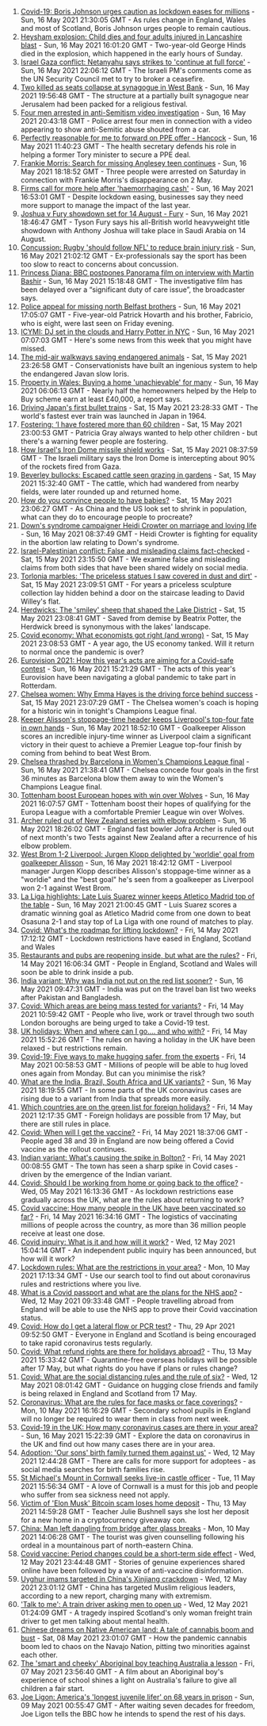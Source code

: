 1. [Covid-19: Boris Johnson urges caution as lockdown eases for millions](https://www.bbc.co.uk/news/uk-57136140) - Sun, 16 May 2021 21:30:05 GMT - As rules change in England, Wales and most of Scotland, Boris Johnson urges people to remain cautious.
2. [Heysham explosion: Child dies and four adults injured in Lancashire blast](https://www.bbc.co.uk/news/uk-england-lancashire-57132505) - Sun, 16 May 2021 16:01:20 GMT - Two-year-old George Hinds died in the explosion, which happened in the early hours of Sunday.
3. [Israel Gaza conflict: Netanyahu says strikes to 'continue at full force'](https://www.bbc.co.uk/news/world-middle-east-57131272) - Sun, 16 May 2021 22:06:12 GMT - The Israeli PM's comments come as the UN Security Council met to try to broker a ceasefire.
4. [Two killed as seats collapse at synagogue in West Bank](https://www.bbc.co.uk/news/world-middle-east-57138151) - Sun, 16 May 2021 19:56:48 GMT - The structure at a partially built synagogue near Jerusalem had been packed for a religious festival.
5. [Four men arrested in anti-Semitism video investigation](https://www.bbc.co.uk/news/uk-57137151) - Sun, 16 May 2021 20:43:18 GMT - Police arrest four men in connection with a video appearing to show anti-Semitic abuse shouted from a car.
6. [Perfectly reasonable for me to forward on PPE offer - Hancock](https://www.bbc.co.uk/news/uk-politics-57134060) - Sun, 16 May 2021 11:40:23 GMT - The health secretary defends his role in helping a former Tory minister to secure a PPE deal.
7. [Frankie Morris: Search for missing Anglesey teen continues](https://www.bbc.co.uk/news/uk-wales-57136812) - Sun, 16 May 2021 18:18:52 GMT - Three people were arrested on Saturday in connection with Frankie Morris's disappearance on 2 May.
8. [Firms call for more help after 'haemorrhaging cash'](https://www.bbc.co.uk/news/business-57133899) - Sun, 16 May 2021 16:53:01 GMT - Despite lockdown easing, businesses say they need more support to manage the impact of the last year.
9. [Joshua v Fury showdown set for 14 August - Fury](https://www.bbc.co.uk/sport/boxing/56754526) - Sun, 16 May 2021 18:46:47 GMT - Tyson Fury says his all-British world heavyweight title showdown with Anthony Joshua will take place in Saudi Arabia on 14 August.
10. [Concussion: Rugby 'should follow NFL' to reduce brain injury risk](https://www.bbc.co.uk/news/uk-wales-57099164) - Sun, 16 May 2021 21:02:12 GMT - Ex-professionals say the sport has been too slow to react to concerns about concussion.
11. [Princess Diana: BBC postpones Panorama film on interview with Martin Bashir](https://www.bbc.co.uk/news/uk-57135567) - Sun, 16 May 2021 15:18:48 GMT - The investigative film has been delayed over a “significant duty of care issue”, the broadcaster says.
12. [Police appeal for missing north Belfast brothers](https://www.bbc.co.uk/news/uk-northern-ireland-57137588) - Sun, 16 May 2021 17:05:07 GMT - Five-year-old Patrick Hovarth and his brother, Fabricio, who is eight, were last seen on Friday evening.
13. [ICYMI: DJ set in the clouds and Harry Potter in NYC](https://www.bbc.co.uk/news/world-57119349) - Sun, 16 May 2021 07:07:03 GMT - Here's some news from this week that you might have missed.
14. [The mid-air walkways saving endangered animals](https://www.bbc.co.uk/news/stories-57105250) - Sat, 15 May 2021 23:26:58 GMT - Conservationists have built an ingenious system to help the endangered Javan slow loris.
15. [Property in Wales: Buying a home 'unachievable' for many](https://www.bbc.co.uk/news/uk-wales-56996107) - Sun, 16 May 2021 06:06:13 GMT - Nearly half the homeowners helped by the Help to Buy scheme earn at least £40,000, a report says.
16. [Driving Japan's first bullet trains](https://www.bbc.co.uk/news/stories-56918684) - Sat, 15 May 2021 23:28:33 GMT - The world's fastest ever train was launched in Japan in 1964.
17. [Fostering: ‘I have fostered more than 60 children](https://www.bbc.co.uk/news/uk-northern-ireland-56987695) - Sat, 15 May 2021 23:00:53 GMT - Patricia Gray always wanted to help other children - but there's a warning fewer people are fostering.
18. [How Israel's Iron Dome missile shield works](https://www.bbc.co.uk/news/world-middle-east-20385306) - Sat, 15 May 2021 08:37:59 GMT - The Israeli military says the Iron Dome is intercepting about 90% of the rockets fired from Gaza.
19. [Beverley bullocks: Escaped cattle seen grazing in gardens](https://www.bbc.co.uk/news/uk-england-humber-57126899) - Sat, 15 May 2021 15:32:40 GMT - The cattle, which had wandered from nearby fields, were later rounded up and returned home.
20. [How do you convince people to have babies?](https://www.bbc.co.uk/news/world-57112631) - Sat, 15 May 2021 23:06:27 GMT - As China and the US look set to shrink in population, what can they do to encourage people to procreate?
21. [Down's syndrome campaigner Heidi Crowter on marriage and loving life](https://www.bbc.co.uk/news/uk-england-coventry-warwickshire-57089602) - Sun, 16 May 2021 08:37:49 GMT - Heidi Crowter is fighting for equality in the abortion law relating to Down's syndrome.
22. [Israel-Palestinian conflict: False and misleading claims fact-checked](https://www.bbc.co.uk/news/57111293) - Sat, 15 May 2021 23:15:50 GMT - We examine false and misleading claims from both sides that have been shared widely on social media.
23. [Torlonia marbles: 'The priceless statues I saw covered in dust and dirt'](https://www.bbc.co.uk/news/stories-57030067) - Sat, 15 May 2021 23:09:51 GMT - For years a priceless sculpture collection lay hidden behind a door on the staircase leading to David Willey's flat.
24. [Herdwicks: The 'smiley' sheep that shaped the Lake District](https://www.bbc.co.uk/news/uk-england-cumbria-57015478) - Sat, 15 May 2021 23:08:41 GMT - Saved from demise by Beatrix Potter, the Herdwick breed is synonymous with the lakes' landscape.
25. [Covid economy: What economists got right (and wrong)](https://www.bbc.co.uk/news/world-us-canada-56938750) - Sat, 15 May 2021 23:08:53 GMT - A year ago, the US economy tanked. Will it return to normal once the pandemic is over?
26. [Eurovision 2021: How this year's acts are aiming for a Covid-safe contest](https://www.bbc.co.uk/news/newsbeat-57079037) - Sun, 16 May 2021 15:21:29 GMT - The acts of this year's Eurovision have been navigating a global pandemic to take part in Rotterdam.
27. [Chelsea women: Why Emma Hayes is the driving force behind success](https://www.bbc.co.uk/news/newsbeat-57119409) - Sat, 15 May 2021 23:07:29 GMT - The Chelsea women's coach is hoping for a historic win in tonight's Champions League final.
28. [Keeper Alisson's stoppage-time header keeps Liverpool's top-four fate in own hands](https://www.bbc.co.uk/sport/football/57044633) - Sun, 16 May 2021 18:52:10 GMT - Goalkeeper Alisson scores an incredible injury-time winner as Liverpool claim a significant victory in their quest to achieve a Premier League top-four finish by coming from behind to beat West Brom.
29. [Chelsea thrashed by Barcelona in Women's Champions League final](https://www.bbc.co.uk/sport/football/57102472) - Sun, 16 May 2021 21:38:41 GMT - Chelsea concede four goals in the first 36 minutes as Barcelona blow them away to win the Women's Champions League final.
30. [Tottenham boost European hopes with win over Wolves](https://www.bbc.co.uk/sport/football/57044630) - Sun, 16 May 2021 16:07:57 GMT - Tottenham boost their hopes of qualifying for the Europa League with a comfortable Premier League win over Wolves.
31. [Archer ruled out of New Zealand series with elbow problem](https://www.bbc.co.uk/sport/cricket/57132931) - Sun, 16 May 2021 18:26:02 GMT - England fast bowler Jofra Archer is ruled out of next month's two Tests against New Zealand after a recurrence of his elbow problem.
32. [West Brom 1-2 Liverpool: Jurgen Klopp delighted by 'worldie' goal from goalkeeper Alisson](https://www.bbc.co.uk/sport/av/football/57134607) - Sun, 16 May 2021 18:42:12 GMT - Liverpool manager Jurgen Klopp describes Alisson's stoppage-time winner as a "worldie" and the "best goal" he's seen from a goalkeeper as Liverpool won 2-1 against West Brom.
33. [La Liga highlights: Late Luis Suarez winner keeps Atletico Madrid top of the table](https://www.bbc.co.uk/sport/av/football/57138624) - Sun, 16 May 2021 21:00:45 GMT - Luis Suarez scores a dramatic winning goal as Atletico Madrid come from one down to beat Osasuna 2-1 and stay top of La Liga with one round of matches to play.
34. [Covid: What's the roadmap for lifting lockdown?](https://www.bbc.co.uk/news/explainers-52530518) - Fri, 14 May 2021 17:12:12 GMT - Lockdown restrictions have eased in England, Scotland and Wales
35. [Restaurants and pubs are reopening inside, but what are the rules?](https://www.bbc.co.uk/news/business-52977388) - Fri, 14 May 2021 16:06:34 GMT - People in England, Scotland and Wales will soon be able to drink inside a pub.
36. [India variant: Why was India not put on the red list sooner?](https://www.bbc.co.uk/news/56801288) - Sun, 16 May 2021 09:47:31 GMT - India was put on the travel ban list two weeks after Pakistan and Bangladesh.
37. [Covid: Which areas are being mass tested for variants?](https://www.bbc.co.uk/news/explainers-54872039) - Fri, 14 May 2021 10:59:42 GMT - People who live, work or travel through two south London boroughs are being urged to take a Covid-19 test.
38. [UK holidays: When and where can I go.... and who with?](https://www.bbc.co.uk/news/explainers-52646738) - Fri, 14 May 2021 15:52:26 GMT - The rules on having a holiday in the UK have been relaxed - but restrictions remain.
39. [Covid-19: Five ways to make hugging safer, from the experts](https://www.bbc.co.uk/news/uk-57083571) - Fri, 14 May 2021 00:58:53 GMT - Millions of people will be able to hug loved ones again from Monday. But can you minimise the risk?
40. [What are the India, Brazil, South Africa and UK variants?](https://www.bbc.co.uk/news/health-55659820) - Sun, 16 May 2021 18:19:55 GMT - In some parts of the UK coronavirus cases are rising due to a variant from India that spreads more easily.
41. [Which countries are on the green list for foreign holidays?](https://www.bbc.co.uk/news/explainers-52544307) - Fri, 14 May 2021 12:17:35 GMT - Foreign holidays are possible from 17 May, but there are still rules in place.
42. [Covid: When will I get the vaccine?](https://www.bbc.co.uk/news/health-55045639) - Fri, 14 May 2021 18:37:06 GMT - People aged 38 and 39 in England are now being offered a Covid vaccine as the rollout continues.
43. [Indian variant: What's causing the spike in Bolton?](https://www.bbc.co.uk/news/health-57094274) - Fri, 14 May 2021 00:08:55 GMT - The town has seen a sharp spike in Covid cases - driven by the emergence of the Indian variant.
44. [Covid: Should I be working from home or going back to the office?](https://www.bbc.co.uk/news/business-52567567) - Wed, 05 May 2021 16:13:36 GMT - As lockdown restrictions ease gradually across the UK, what are the rules about returning to work?
45. [Covid vaccine: How many people in the UK have been vaccinated so far?](https://www.bbc.co.uk/news/health-55274833) - Fri, 14 May 2021 16:34:16 GMT - The logistics of vaccinating millions of people across the country, as more than 36 million people receive at least one dose.
46. [Covid inquiry: What is it and how will it work?](https://www.bbc.co.uk/news/explainers-57085964) - Wed, 12 May 2021 15:04:14 GMT - An independent public inquiry has been announced, but how will it work?
47. [Lockdown rules: What are the restrictions in your area?](https://www.bbc.co.uk/news/uk-54373904) - Mon, 10 May 2021 17:13:34 GMT - Use our search tool to find out about coronavirus rules and restrictions where you live.
48. [What is a Covid passport and what are the plans for the NHS app?](https://www.bbc.co.uk/news/explainers-55718553) - Wed, 12 May 2021 09:33:48 GMT - People travelling abroad from England will be able to use the NHS app to prove their Covid vaccination status.
49. [Covid: How do I get a lateral flow or PCR test?](https://www.bbc.co.uk/news/health-51943612) - Thu, 29 Apr 2021 09:52:50 GMT - Everyone in England and Scotland is being encouraged to take rapid coronavirus tests regularly.
50. [Covid: What refund rights are there for holidays abroad?](https://www.bbc.co.uk/news/business-51615412) - Thu, 13 May 2021 15:33:42 GMT - Quarantine-free overseas holidays will be possible after 17 May, but what rights do you have if plans or rules change?
51. [Covid: What are the social distancing rules and the rule of six?](https://www.bbc.co.uk/news/uk-51506729) - Wed, 12 May 2021 08:01:42 GMT - Guidance on hugging close friends and family is being relaxed in England and Scotland from 17 May.
52. [Coronavirus: What are the rules for face masks or face coverings?](https://www.bbc.co.uk/news/health-51205344) - Mon, 10 May 2021 16:16:29 GMT - Secondary school pupils in England will no longer be required to wear them in class from next week.
53. [Covid-19 in the UK: How many coronavirus cases are there in your area?](https://www.bbc.co.uk/news/uk-51768274) - Sun, 16 May 2021 15:22:39 GMT - Explore the data on coronavirus in the UK and find out how many cases there are in your area.
54. [Adoption: 'Our sons' birth family turned them against us'](https://www.bbc.co.uk/news/uk-57084243) - Wed, 12 May 2021 12:44:28 GMT - There are calls for more support for adoptees - as social media searches for birth families rise.
55. [St Michael's Mount in Cornwall seeks live-in castle officer](https://www.bbc.co.uk/news/uk-england-cornwall-57076163) - Tue, 11 May 2021 15:56:34 GMT - A love of Cornwall is a must for this job and people who suffer from sea sickness need not apply.
56. [Victim of 'Elon Musk' Bitcoin scam loses home deposit](https://www.bbc.co.uk/news/uk-england-sussex-57102038) - Thu, 13 May 2021 14:59:28 GMT - Teacher Julie Bushnell says she lost her deposit for a new home in a cryptocurrency giveaway con.
57. [China: Man left dangling from bridge after glass breaks](https://www.bbc.co.uk/news/world-asia-china-57058247) - Mon, 10 May 2021 14:06:28 GMT - The tourist was given counselling following his ordeal in a mountainous part of north-eastern China.
58. [Covid vaccine: Period changes could be a short-term side effect](https://www.bbc.co.uk/news/health-56901353) - Wed, 12 May 2021 23:44:48 GMT - Stories of genuine experiences shared online have been followed by a wave of anti-vaccine disinformation.
59. [Uyghur imams targeted in China's Xinjiang crackdown](https://www.bbc.co.uk/news/world-asia-china-56986057) - Wed, 12 May 2021 23:01:12 GMT - China has targeted Muslim religious leaders, according to a new report, charging many with extremism.
60. ['Talk to me': A train driver asking men to open up](https://www.bbc.co.uk/news/stories-57060971) - Wed, 12 May 2021 01:24:09 GMT - A tragedy inspired Scotland's only woman freight train driver to get men talking about mental health.
61. [Chinese dreams on Native American land: A tale of cannabis boom and bust](https://www.bbc.co.uk/news/world-us-canada-56835897) - Sat, 08 May 2021 23:01:07 GMT - How the pandemic cannabis boom led to chaos on the Navajo Nation, pitting two minorities against each other.
62. [The 'smart and cheeky' Aboriginal boy teaching Australia a lesson](https://www.bbc.co.uk/news/stories-56544429) - Fri, 07 May 2021 23:56:40 GMT - A film about an Aboriginal boy's experience of school shines a light on Australia's failure to give all children a fair start.
63. [Joe Ligon: America's 'longest juvenile lifer' on 68 years in prison](https://www.bbc.co.uk/news/world-us-canada-57022924) - Sun, 09 May 2021 00:55:47 GMT - After waiting seven decades for freedom, Joe Ligon tells the BBC how he intends to spend the rest of his days.
